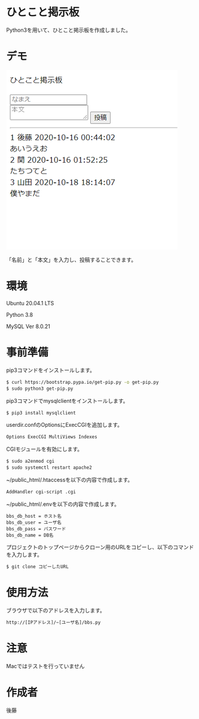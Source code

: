 # ひとこと掲示板

Python3を用いて、ひとこと掲示板を作成しました。

# デモ

![画像の説明](hitokoto.png "ひとこと掲示板イメージ")

「名前」と「本文」を入力し、投稿することできます。

# 環境

Ubuntu 20.04.1 LTS

Python 3.8

MySQL Ver 8.0.21

# 事前準備

pip3コマンドをインストールします。

```bash
$ curl https://bootstrap.pypa.io/get-pip.py -o get-pip.py
$ sudo python3 get-pip.py
```

pip3コマンドでmysqlclientをインストールします。

```bash
$ pip3 install mysqlclient
```

userdir.confのOptionsにExecCGIを追加します。

```bash
Options ExecCGI MultiViews Indexes
```

CGIモジュールを有効にします。

```bash
$ sudo a2enmod cgi
$ sudo systemctl restart apache2
```

~/public_html/.htaccessを以下の内容で作成します。

```bash
AddHandler cgi-script .cgi
```

~/public_html/.envを以下の内容で作成します。

```bash
bbs_db_host = ホスト名
bbs_db_user = ユーザ名
bbs_db_pass = パスワード
bbs_db_name = DB名
```

プロジェクトのトップページからクローン用のURLをコピーし、以下のコマンドを入力します。

```bash
$ git clone コピーしたURL
```

# 使用方法

ブラウザで以下のアドレスを入力します。

```bash
http://[IPアドレス]/~[ユーザ名]/bbs.py
```

# 注意

Macではテストを行っていません

# 作成者

後藤
